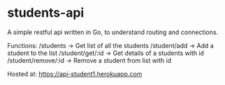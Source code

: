 # students-api
A simple restful api written in Go, to understand routing and connections.

Functions:
/students -> Get list of all the students
/student/add -> Add a student to the list
/student/get/:id -> Get details of a students with id
/student/remove/:id -> Remove a student from list with id

Hosted at: https://api-student1.herokuapp.com

